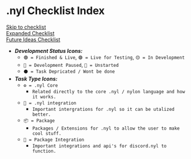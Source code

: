 # .nyl Checklist Index
[Skip to checklist](#nyl-checklist) <br>
[Expanded Checklist](checklist/expandedChecklist.md) <br>
[Future Ideas Checklist](checklist/futureChecklist.md) <br>
- ***Development Status Icons:***
  - `🟢 = Finished & Live`, `🟣 = Live for Testing`, `🟡 = In Development`
  - `🔵 = Development Paused`, `🔴 = Unstarted`
  - `⚫ = Task Depricated / Wont be done`
- ***Task Type Icons:***
  - `⚙️ = .nyl Core`
    - `Related directly to the core .nyl / nylon language and how it works.`
  - `💾 = .nyl integration`
    - `Important intergrations for .nyl so it can be utalized better.`
  - `📦 = Package`
    - `Packages / Extensions for .nyl to allow the user to make cool stuff.`
  - `💽 = Package Integration`
    - `Important integrations and api's for discord.nyl to function.`
